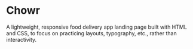 # Chowr
A lightweight, responsive food delivery app landing page built with HTML and CSS, to focus on practicing layouts, typography, etc., rather than interactivity.
